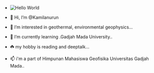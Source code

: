 - ![Hello World](https://tenor.com/view/hello-there-private-from-penguins-of-madagascar-hi-wave-hey-there-gif-16043627)



- :wave: Hi, I’m @Kamilanurun
- 🌃 I’m interested in geothermal, environmental geophysics...
- 🌱 I’m currently learning .Gadjah Mada University..
- ☘️ my hobby is reading and deeptalk...
- 📫 i'm a part of Himpunan Mahasiswa Geofisika Universitas Gadjah Mada..

<!---
Kamilanurun/Kamilanurun is a ✨ special ✨ repository because its `README.md` (this file) appears on your GitHub profile.
You can click the Preview link to take a look at your changes.
--->
